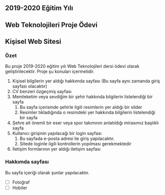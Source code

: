 ## 2019-2020 Eğitim Yılı
## Web Teknolojileri Proje Ödevi
## Kişisel Web Sitesi

### Özet
Bu proje 2019-2020 eğitim yılı Web Teknolojileri dersi ödevi olarak geliştirilecektir.
Proje şu konuları içermelidir.

1. Kişisel bilgilerin yer aldığı hakkımda sayfası (Bu sayfa aynı zamanda giriş sayfası olacaktır)
1. CV benzeri özgeçmiş sayfası
1. Memleketim veya sevdiğim bir şehir hakkında bilgilerin listelendiği bir sayfa
	1. Bu sayfa içerisinde şehirle ilgili resimlerin yer aldığı bir silder
	1. Resimler tıkladığında o resimdeki yer hakkında bilgilerin listelendiği bir sayfa
1. Şehre ait önemli bir eser veya spor takımının anlatıldığı mirasımız başlıklı sayfa
1. Kullanıcı girişinin yapılacağı bir login sayfası
	1. Bu sayfada e-posta adresi lie giriş yapılacaktır.
	1. Sitede loginle ilgili kontrollerin yopılması gerekmektedir
1. İletişim formlarının yer aldığı iletişim sayfası

### Hakkımda sayfası

Bu sayfa içeriği olarak şunlar yapılacaktır.

- [ ] Fotoğraf
- [ ] Hobiler
